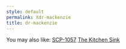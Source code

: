 ```yaml
---
style: default
permalink: Xdr-mackenzie
title: dr-mackenzie
---
```

You may also like:
[SCP-1057](http://scp-wiki.net/scp-1057)
[The Kitchen Sink](http://scp-wiki.net/the-kitchen-sink)